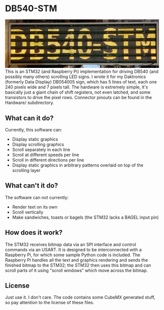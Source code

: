# DB540-STM
![A picture of the display that this is about displaying the text DB540-STM in large lettering, spanning all five lines.](/Images/IMG_20181003_220326.jpg?raw=true)
This is an STM32 (and Raspberry Pi) implementation for driving DB540 (and possibly many others) scrolling LED signs.
I wrote it for my Daktronics (formerly Data Display) DB054005 sign, which has 5 lines of text, each one 240 pixels wide and 7 pixels tall. The hardware is extremely simple, it's basically just a giant chain of shift registers, not even latched, and some transistors to drive the pixel rows. Connector pinouts can be found in the Hardware/ subdirectory.

## What can it do?
Currently, this software can:

* Display static graphics
* Display scrolling graphics
* Scroll separately in each line
* Scroll at different speeds per line
* Scroll in different directions per line
* Display static graphics in arbitrary patterns overlaid on top of the scrolling layer

## What can't it do?
The software can not currently:

* Render text on its own
* Scroll vertically
* Make sandwiches, toasts or bagels (the STM32 lacks a BAGEL input pin)

## How does it work?
The STM32 receives bitmap data via an SPI interface and control commands via an USART. It is designed to be interconnected with a Raspberry Pi, for which some sample Python code is included. The Raspberry Pi handles all the text and graphics rendering and sends the finished bitmap to the STM32; the STM32 then uses this bitmap and can scroll parts of it using "scroll windows" which move across the bitmap.
## License
Just use it. I don't care. The code contains some CubeMX generated stuff, so pay attention to the license of these files.